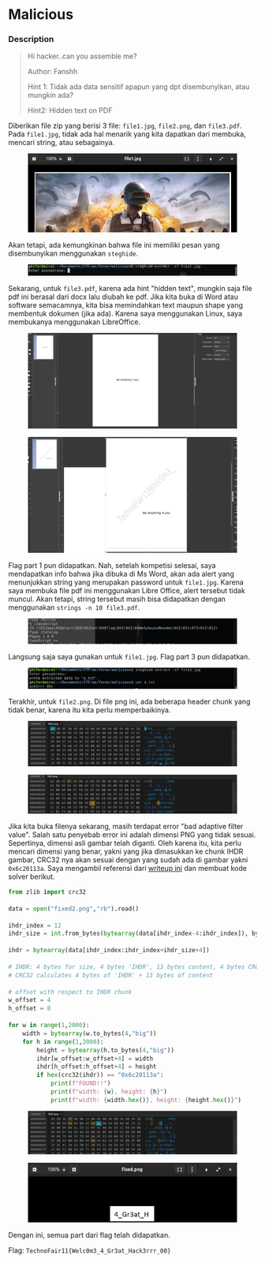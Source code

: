 # Malicious

### Description

> Hi hacker..can you assemble me?
>
> Author: Fanshh
>
> Hint 1: Tidak ada data sensitif apapun yang dpt disembunyikan, atau mungkin ada?&#x20;
>
> Hint2: Hidden text on PDF

Diberikan file zip yang berisi 3 file: `file1.jpg`, `file2.png`, dan `file3.pdf`. Pada `file1.jpg`, tidak ada  hal menarik yang kita dapatkan dari membuka, mencari string, atau sebagainya.&#x20;

<figure><img src="../../../.gitbook/assets/image (6) (1) (1) (1) (1).png" alt=""><figcaption></figcaption></figure>

Akan tetapi, ada kemungkinan bahwa file ini memiliki pesan yang disembunyikan menggunakan `steghide`.

<figure><img src="../../../.gitbook/assets/image (7) (1) (1) (1) (1).png" alt=""><figcaption></figcaption></figure>

Sekarang, untuk `file3.pdf`, karena ada hint "hidden text", mungkin saja file pdf ini berasal dari docx lalu diubah ke pdf. Jika kita buka di Word atau software semacamnya, kita bisa memindahkan text maupun shape yang membentuk dokumen (jika ada). Karena saya menggunakan Linux, saya membukanya menggunakan LibreOffice.

<figure><img src="../../../.gitbook/assets/image (8) (1) (1) (1) (1).png" alt=""><figcaption></figcaption></figure>

<figure><img src="../../../.gitbook/assets/image (9) (1) (1) (1) (1).png" alt=""><figcaption></figcaption></figure>

Flag part 1 pun didapatkan. Nah, setelah kompetisi selesai, saya mendapatkan info bahwa jika dibuka di Ms Word, akan ada alert yang menunjukkan string yang merupakan password untuk `file1.jpg`. Karena saya membuka file pdf ini menggunakan Libre Office, alert tersebut tidak muncul. Akan tetapi, string tersebut masih bisa didapatkan dengan menggunakan `strings -n 10 file3.pdf`.

<figure><img src="../../../.gitbook/assets/image (10) (1) (1) (1) (1).png" alt=""><figcaption></figcaption></figure>

Langsung saja saya gunakan untuk `file1.jpg`.  Flag part 3 pun didapatkan.

<figure><img src="../../../.gitbook/assets/image (11) (1) (1) (1).png" alt=""><figcaption></figcaption></figure>

Terakhir, untuk `file2.png`. Di file png ini, ada beberapa header chunk yang tidak benar, karena itu kita perlu memperbaikinya.

<figure><img src="../../../.gitbook/assets/image (12) (1) (1) (1).png" alt=""><figcaption></figcaption></figure>

<figure><img src="../../../.gitbook/assets/image (14) (1) (1) (1).png" alt=""><figcaption></figcaption></figure>

Jika kita buka filenya sekarang, masih terdapat error "bad adaptive filter value". Salah satu penyebab error ini adalah dimensi PNG yang tidak sesuai. Sepertinya, dimensi asli gambar telah diganti. Oleh karena itu, kita perlu mencari dimensi yang benar, yakni yang jika dimasukkan ke chunk IHDR gambar, CRC32 nya akan sesuai dengan yang sudah ada di gambar yakni `0x6c20113a`.  Saya mengambil referensi dari [writeup ini](https://ctftime.org/writeup/23809) dan membuat kode solver berikut.

```python
from zlib import crc32

data = open("fixed2.png","rb").read()

ihdr_index = 12
ihdr_size = int.from_bytes(bytearray(data[ihdr_index-4:ihdr_index]), byteorder="big")

ihdr = bytearray(data[ihdr_index:ihdr_index+ihdr_size+4]) 	

# IHDR: 4 bytes for size, 4 bytes 'IHDR', 13 bytes content, 4 bytes CRC32
# CRC32 calculates 4 bytes of 'IHDR' + 13 bytes of content

# offset with respect to IHDR chunk
w_offset = 4
h_offset = 8

for w in range(1,2000):
	width = bytearray(w.to_bytes(4,"big"))
	for h in range(1,2000):
		height = bytearray(h.to_bytes(4,"big"))
		ihdr[w_offset:w_offset+4] = width
		ihdr[h_offset:h_offset+4] = height
		if hex(crc32(ihdr)) == "0x6c20113a":
			print(f"FOUND!!")
			print(f"width: {w}, height: {h}")
			print(f"width: {width.hex()}, height: {height.hex()}")
```

<figure><img src="../../../.gitbook/assets/image (13) (1) (1) (1).png" alt=""><figcaption></figcaption></figure>

<figure><img src="../../../.gitbook/assets/image (15) (1) (1) (1).png" alt=""><figcaption></figcaption></figure>

Dengan ini, semua part dari flag telah didapatkan.

Flag: `TechnoFair11{Welc0m3_4_Gr3at_Hack3rrr_00}`
